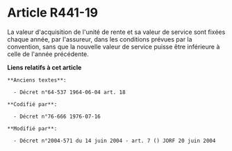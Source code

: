 # Article R441-19

La valeur d'acquisition de l'unité de rente et sa valeur de service sont fixées chaque année, par l'assureur, dans les
conditions prévues par la convention, sans que la nouvelle valeur de service puisse être inférieure à celle de l'année
précédente.

**Liens relatifs à cet article**

	**Anciens textes**:

	  - Décret n°64-537 1964-06-04 art. 18

	**Codifié par**:

	  - Décret n°76-666 1976-07-16

	**Modifié par**:

	  - Décret n°2004-571 du 14 juin 2004 - art. 7 () JORF 20 juin 2004
